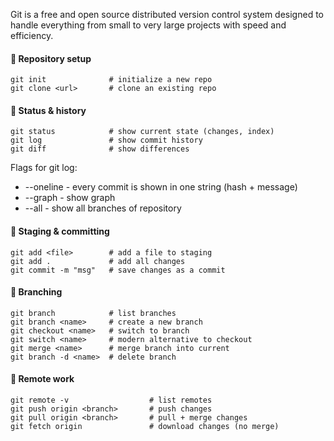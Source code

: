 Git is a free and open source distributed version control system designed to handle everything from small to very large projects with speed and efficiency.
#### **🔹 Repository setup**
```
git init              # initialize a new repo
git clone <url>       # clone an existing repo
```

#### **🔹 Status & history**

```
git status            # show current state (changes, index)
git log               # show commit history
git diff              # show differences
```

Flags for git log:
-  --oneline - every commit is shown in one string (hash + message)
-  --graph - show graph 
-  --all - show all branches of repository
#### **🔹 Staging & committing**

```
git add <file>        # add a file to staging
git add .             # add all changes
git commit -m "msg"   # save changes as a commit
```

#### **🔹 Branching**

```
git branch            # list branches
git branch <name>     # create a new branch
git checkout <name>   # switch to branch
git switch <name>     # modern alternative to checkout
git merge <name>      # merge branch into current
git branch -d <name>  # delete branch
```

#### **🔹 Remote work**

```
git remote -v                  # list remotes
git push origin <branch>       # push changes
git pull origin <branch>       # pull + merge changes
git fetch origin               # download changes (no merge)
```
